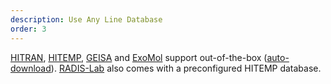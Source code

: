 ```yaml
---
description: Use Any Line Database
order: 3
---
```

[HITRAN](https://hitran.org/), [HITEMP](https://hitran.org/hitemp/), [GEISA](https://geisa.aeris-data.fr/) and [ExoMol](https://exomol.com/) support out-of-the-box ([auto-download](https://radis.readthedocs.io/en/latest/lbl/lbl.html#line-databases)). [RADIS-Lab](https://radis.github.io/radis-lab/) also comes with a preconfigured HITEMP database.
